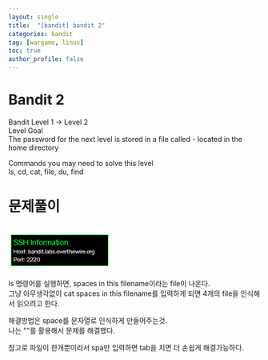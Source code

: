```yaml
---
layout: single
title:  "[bandit] bandit 2"
categories: bandit
tag: [wargame, linux]
toc: true
author_profile: false
---
```



# Bandit 2
Bandit Level 1 → Level 2   
Level Goal   
The password for the next level is stored in a file called - located in the home directory   

Commands you may need to solve this level   
ls, cd, cat, file, du, find   



# 문제풀이
<img src="https://github.com/NOTITLEUNTITLE/NOTITLEUNTITLE.github.io/blob/master/images/2022-01-18/bandit0-2.PNG?raw=true">
<p>ls 명령어를 실행하면, spaces in this filename이라는 file이 나온다. <br/>
그냥 아무생각없이 cat spaces in this filename를 입력하게 되면 4개의 file을 인식해서 읽으려고 한다.</p>
<p>해결방법은 space를 문자열로 인식하게 만들어주는것.<br/> 나는 ""를 활용해서 문제를 해결했다.</p>
<p>참고로 파일이 한개뿐이라서 spa만 입력하면 tab을 치면 더 손쉽게 해결가능하다.</p>
<p></p>
